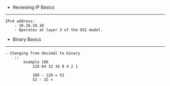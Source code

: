 - Reviewing IP Basics
------------------------
    IPv4 address:
        - 10.10.10.10 
        - Operates at layer 3 of the OSI model.

- Binary Basics
-------------------

    - Changing from decimal to binary
        ::
            example 180
                128 64 32 16 8 4 2 1

                180 - 128 = 52
                52 - 32 = 
